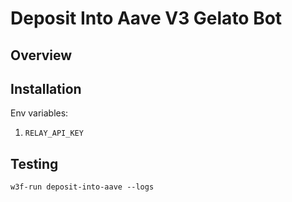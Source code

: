 # Deposit Into Aave V3 Gelato Bot

## Overview

## Installation

Env variables:

1. `RELAY_API_KEY`

## Testing

`w3f-run deposit-into-aave --logs`
